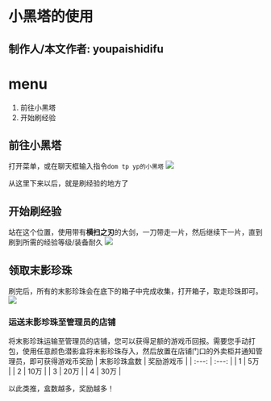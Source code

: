  # 小黑塔的使用
 ## 制作人/本文作者: youpaishidifu

 # menu 
 1. 前往小黑塔
 2. 开始刷经验

## 前往小黑塔
打开菜单，或在聊天框输入指令`dom tp yp的小黑塔`
![](https://img.yunr.us.kg/api/cfile/AgACAgUAAyEGAASO2xA4AAMSZvQYGEjZ-35TfQPb4o0fm9cqrvsAAku-MRuUYaBXH3AX3di6k0YBAAMCAAN3AAM2BA)

从这里下来以后，就是刷经验的地方了

## 开始刷经验
站在这个位置，使用带有**横扫之刃**的大剑，一刀带走一片，然后继续下一片，直到刷到所需的经验等级/装备耐久
![](https://img.yunr.us.kg/api/cfile/AgACAgUAAyEGAASO2xA4AAMTZvQYG8dy4wABxylWD51CoaDpKQMaAAJMvjEblGGgV0Ul4B0GzAGdAQADAgADdwADNgQ)

## 领取末影珍珠
刷完后，所有的末影珍珠会在底下的箱子中完成收集，打开箱子，取走珍珠即可。
![](https://img.yunr.us.kg/api/cfile/AgACAgUAAyEGAASO2xA4AAMQZvQYDjewNWCKAAGwHcLRtao5yq2kAAJJvjEblGGgV7pvVGdbq5-LAQADAgADdwADNgQ)

### 运送末影珍珠至管理员的店铺
将末影珍珠运输至管理员的店铺，您可以获得足额的游戏币回报。需要您手动打包，使用任意颜色潜影盒将末影珍珠存入，然后放置在店铺门口的外卖柜并通知管理员，即可获得游戏币奖励
| 末影珍珠盒数 | 奖励游戏币 |
| :---: | :---: |
| 1 | 5万 |
| 2 | 10万 |
| 3 | 20万 |
| 4 | 30万 |

以此类推，盒数越多，奖励越多！
